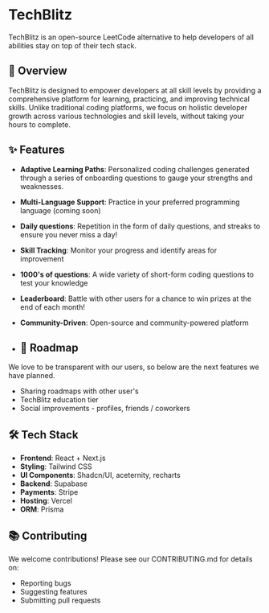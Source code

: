 # TechBlitz

TechBlitz is an open-source LeetCode alternative to help developers of all abilities stay on top of their tech stack.

## 🚀 Overview

TechBlitz is designed to empower developers at all skill levels by providing a comprehensive platform for learning, practicing, and improving technical skills. Unlike traditional coding platforms, we focus on holistic developer growth across various technologies and skill levels, without taking your hours to complete.

## ✨ Features

- **Adaptive Learning Paths**: Personalized coding challenges generated through a series of onboarding questions to gauge your strengths and weaknesses.
- **Multi-Language Support**: Practice in your preferred programming language (coming soon)
- **Daily questions**: Repetition in the form of daily questions, and streaks to ensure you never miss a day!
- **Skill Tracking**: Monitor your progress and identify areas for improvement
- **1000's of questions**: A wide variety of short-form coding questions to test your knowledge
- **Leaderboard**: Battle with other users for a chance to win prizes at the end of each month!
- **Community-Driven**: Open-source and community-powered platform

- ## 📍 Roadmap
We love to be transparent with our users, so below are the next features we have planned.

- Sharing roadmaps with other user's
- TechBlitz education tier
- Social improvements - profiles, friends / coworkers

## 🛠 Tech Stack

- **Frontend**: React + Next.js
- **Styling**: Tailwind CSS
- **UI Components**: Shadcn/UI, aceternity, recharts
- **Backend**: Supabase
- **Payments**: Stripe
- **Hosting**: Vercel
- **ORM**: Prisma

## 📚 Contributing
We welcome contributions! Please see our CONTRIBUTING.md for details on:

- Reporting bugs
- Suggesting features
- Submitting pull requests
